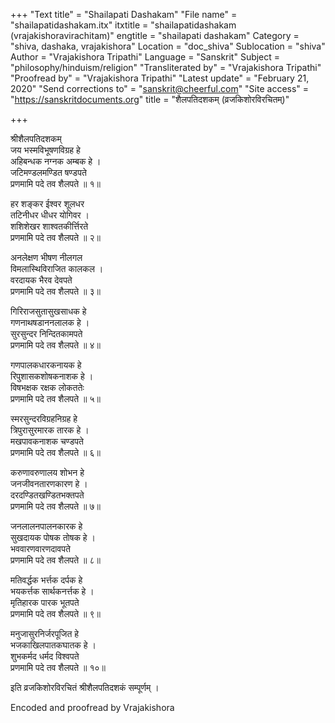 +++
"Text title" = "Shailapati Dashakam"
"File name" = "shailapatidashakam.itx"
itxtitle = "shailapatidashakam (vrajakishoravirachitam)"
engtitle = "shailapati dashakam"
Category = "shiva, dashaka, vrajakishora"
Location = "doc_shiva"
Sublocation = "shiva"
Author = "Vrajakishora Tripathi"
Language = "Sanskrit"
Subject = "philosophy/hinduism/religion"
"Transliterated by" = "Vrajakishora Tripathi"
"Proofread by" = "Vrajakishora Tripathi"
"Latest update" = "February 21, 2020"
"Send corrections to" = "sanskrit@cheerful.com"
"Site access" = "https://sanskritdocuments.org"
title = "शैलपतिदशकम् (व्रजकिशोरविरचितम्)"

+++
  
 श्रीशैलपतिदशकम्   
जय भस्मविभूषणविग्रह हे  
     अहिबन्धक नग्नक अम्बक हे ।  
जटिमण्डलमण्डित षण्डपते  
     प्रणमामि पदे तव शैलपते ॥ १॥  
  
हर शङ्कर ईश्वर शूलधर  
     तटिनीधर धीधर योगिवर ।  
शशिशेखर शाश्वतकीर्त्तिरते  
     प्रणमामि पदे तव शैलपते ॥ २॥  
  
अनलेक्षण भीषण नीलगल  
     विमलास्थिविराजित कालकल ।  
वरदायक भैरव देवपते  
     प्रणमामि पदे तव शैलपते ॥ ३॥  
  
गिरिराजसुतासुखसाधक हे  
     गणनाथषडाननलालक हे ।  
सुरसुन्दर निन्दितकामपते  
     प्रणमामि पदे तव शैलपते ॥ ४॥  
  
गणपालकधारकनायक हे  
     रिपुशासकशोषकनाशक हे ।  
विषभक्षक रक्षक लोकततेः  
     प्रणमामि पदे तव शैलपते ॥ ५॥  
  
स्मरसुन्दरविग्रहनिग्रह हे  
     त्रिपुरासुरमारक तारक हे ।  
मखपावकनाशक चण्डपते  
     प्रणमामि पदे तव शैलपते ॥ ६॥  
  
करुणावरुणालय शोभन हे  
     जनजीवनतारणकारण हे ।  
दरदण्डितखण्डितभक्तपते  
     प्रणमामि पदे तव शैलपते ॥ ७॥  
  
जनलालनपालनकारक हे  
     सुखदायक पोषक तोषक हे ।  
भववारणवारणदावपते  
     प्रणमामि पदे तव शैलपते ॥ ८॥  
  
मतिवर्द्धक भर्त्तक दर्पक हे  
     भयकर्त्तक सार्थकनर्त्तक हे ।  
मृतिहारक पारक भूतपते  
     प्रणमामि पदे तव शैलपते ॥ ९॥  
  
मनुजासुरनिर्जरपूजित हे  
     भजकाखिलपातकघातक हे ।  
शुभकर्मद धर्मद विश्वपते  
     प्रणमामि पदे तव शैलपते ॥ १०॥  
  
इति व्रजकिशोरविरचितं श्रीशैलपतिदशकं सम्पूर्णम् ।  
  
  
Encoded and proofread by Vrajakishora  
  

